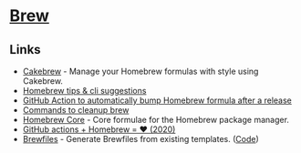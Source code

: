 # [Brew](https://brew.sh/)

## Links

- [Cakebrew](https://github.com/brunophilipe/Cakebrew) - Manage your Homebrew formulas with style using Cakebrew.
- [Homebrew tips & cli suggestions](https://www.reddit.com/r/MacOS/comments/e82nyq/homebrew_users_reminder_to_update_and_upgrade/)
- [GitHub Action to automatically bump Homebrew formula after a release](https://github.com/mislav/bump-homebrew-formula-action)
- [Commands to cleanup brew](https://www.reddit.com/r/MacOS/comments/fe6dw0/advice_on_how_to_clean_up_homebrew_graph_of_my/)
- [Homebrew Core](https://github.com/Homebrew/homebrew-core) - Core formulae for the Homebrew package manager.
- [GitHub actions + Homebrew = ❤️ (2020)](https://medium.com/@Extrawurst/github-actions-homebrew-%EF%B8%8F-2789ae5023fd)
- [Brewfiles](https://brewfile.info/) - Generate Brewfiles from existing templates. ([Code](https://github.com/jesse-c/Brewfile))
